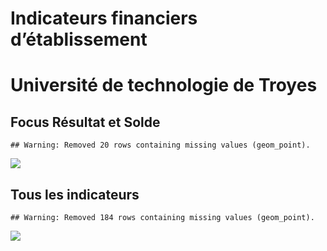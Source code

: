 Indicateurs financiers d’établissement
================

# Université de technologie de Troyes

## Focus Résultat et Solde

    ## Warning: Removed 20 rows containing missing values (geom_point).

![](université_de_technologie_de_troyes_files/figure-gfm/etab.focus-1.png)<!-- -->

## Tous les indicateurs

    ## Warning: Removed 184 rows containing missing values (geom_point).

![](université_de_technologie_de_troyes_files/figure-gfm/etab-1.png)<!-- -->
